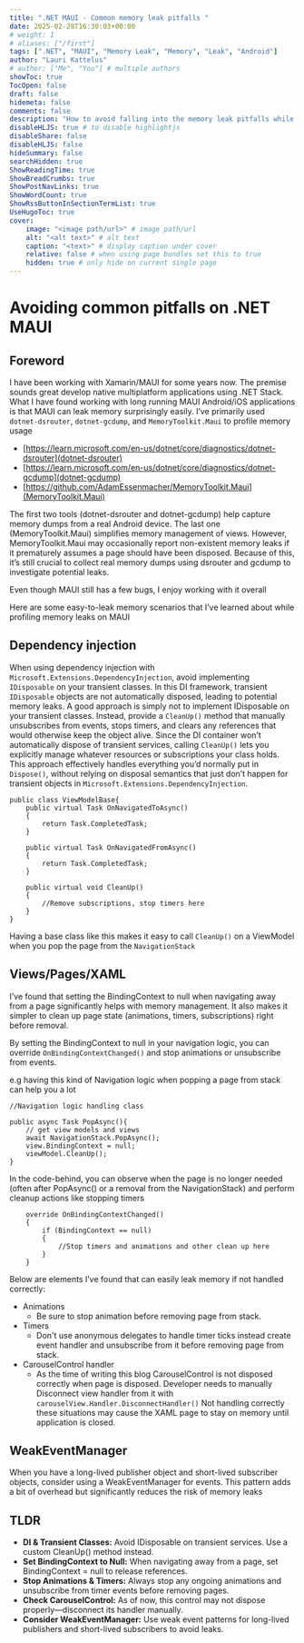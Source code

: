 ```yaml
---
title: ".NET MAUI - Common memory leak pitfalls "
date: 2025-02-28T16:30:03+00:00
# weight: 1
# aliases: ["/first"]
tags: [".NET", "MAUI", "Memory Leak", "Memory", "Leak", "Android"]
author: "Lauri Kattelus"
# author: ["Me", "You"] # multiple authors
showToc: true
TocOpen: false
draft: false
hidemeta: false
comments: false
description: "How to avoid falling into the memory leak pitfalls while working with .NET MAUI"
disableHLJS: true # to disable highlightjs
disableShare: false
disableHLJS: false
hideSummary: false
searchHidden: true
ShowReadingTime: true
ShowBreadCrumbs: true
ShowPostNavLinks: true
ShowWordCount: true
ShowRssButtonInSectionTermList: true
UseHugoToc: true
cover:
    image: "<image path/url>" # image path/url
    alt: "<alt text>" # alt text
    caption: "<text>" # display caption under cover
    relative: false # when using page bundles set this to true
    hidden: true # only hide on current single page
---
```

# Avoiding common pitfalls on .NET MAUI

## Foreword
 I have been working with Xamarin/MAUI for some years now. The premise sounds great develop native multiplatform applications using .NET Stack.
What I have found working with long running MAUI Android/iOS applications is that MAUI can leak memory surprisingly easily.
I’ve primarily used `dotnet-dsrouter`, `dotnet-gcdump`, and `MemoryToolkit.Maui` to profile memory usage
 - [https://learn.microsoft.com/en-us/dotnet/core/diagnostics/dotnet-dsrouter](dotnet-dsrouter)
 - [https://learn.microsoft.com/en-us/dotnet/core/diagnostics/dotnet-gcdump](dotnet-gcdump)
 - [https://github.com/AdamEssenmacher/MemoryToolkit.Maui](MemoryToolkit.Maui)

The first two tools (dotnet-dsrouter and dotnet-gcdump) help capture memory dumps from a real Android device. The last one (MemoryToolkit.Maui) simplifies memory management of views. However, MemoryToolkit.Maui may occasionally report non-existent memory leaks if it prematurely assumes a page should have been disposed. Because of this, it’s still crucial to collect real memory dumps using dsrouter and gcdump to investigate potential leaks.

Even though MAUI still has a few bugs, I enjoy working with it overall

Here are some easy-to-leak memory scenarios that I’ve learned about while profiling memory leaks on MAUI


## Dependency injection
When using dependency injection with `Microsoft.Extensions.DependencyInjection`, avoid implementing `IDisposable` on your transient classes. In this DI framework, transient `IDisposable` objects are not automatically disposed, leading to potential memory leaks.
A good approach is simply not to implement IDisposable on your transient classes. Instead, provide a `CleanUp()` method that manually unsubscribes from events, stops timers, and clears any references that would otherwise keep the object alive. Since the DI container won’t automatically dispose of transient services, calling `CleanUp()` lets you explicitly manage whatever resources or subscriptions your class holds. This approach effectively handles everything you’d normally put in `Dispose()`, without relying on disposal semantics that just don’t happen for transient objects in `Microsoft.Extensions.DependencyInjection`.

```
public class ViewModelBase{
    public virtual Task OnNavigatedToAsync()
    {
        return Task.CompletedTask;
    }

    public virtual Task OnNavigatedFromAsync()
    {
        return Task.CompletedTask;
    }

    public virtual void CleanUp()
    {
        //Remove subscriptions, stop timers here
    }
}
```
Having a base class like this makes it easy to call `CleanUp()` on a ViewModel when you pop the page from the `NavigationStack`
## Views/Pages/XAML
I’ve found that setting the BindingContext to null when navigating away from a page significantly helps with memory management. It also makes it simpler to clean up page state (animations, timers, subscriptions) right before removal.

By setting the BindingContext to null in your navigation logic, you can override `OnBindingContextChanged()` and stop animations or unsubscribe from events.

e.g having this kind of Navigation logic when popping a page from stack can help you a lot

```
//Navigation logic handling class

public async Task PopAsync(){
    // get view models and views
    await NavigationStack.PopAsync();
    view.BindingContext = null;
    viewModel.CleanUp();
}
```
In the code-behind, you can observe when the page is no longer needed (often after PopAsync() or a removal from the NavigationStack) and perform cleanup actions like stopping timers

```
	override OnBindingContextChanged()
	{
		if (BindingContext == null)
		{
			//Stop timers and animations and other clean up here
		}
	}
```
Below are elements I’ve found that can easily leak memory if not handled correctly:
- Animations
    - Be sure to stop animation before removing page from stack.
- Timers
    - Don't use anonymous delegates to handle timer ticks instead create event handler and unsubscribe from it before removing page from stack.
- CarouselControl handler
    - As the time of writing this blog CarouselControl is not disposed correctly when page is disposed. Developer needs to manually Disconnect view handler from it with `carouselView.Handler.DisconnectHandler()`
Not handling correctly these situations may cause the XAML page to stay on memory until application is closed.

## WeakEventManager
When you have a long-lived publisher object and short-lived subscriber objects, consider using a WeakEventManager for events. This pattern adds a bit of overhead but significantly reduces the risk of memory leaks

## TLDR

- **DI & Transient Classes:** Avoid IDisposable on transient services. Use a custom CleanUp() method instead.
- **Set BindingContext to Null:** When navigating away from a page, set BindingContext = null to release references.
- **Stop Animations & Timers:** Always stop any ongoing animations and unsubscribe from timer events before removing pages.
- **Check CarouselControl:** As of now, this control may not dispose properly—disconnect its handler manually.
- **Consider WeakEventManager:** Use weak event patterns for long-lived publishers and short-lived subscribers to avoid leaks.
